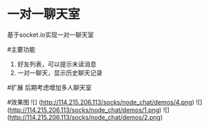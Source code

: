 # 一对一聊天室
基于socket.io实现一对一聊天室

#主要功能
1. 好友列表，可以提示未读消息
2. 一对一聊天，显示历史聊天记录

#扩展
后期考虑增加多人聊天室

#效果图
![] (http://114.215.206.113/socks/node_chat/demos/4.png)
![] (http://114.215.206.113/socks/node_chat/demos/1.png)
![] (http://114.215.206.113/socks/node_chat/demos/2.png)
